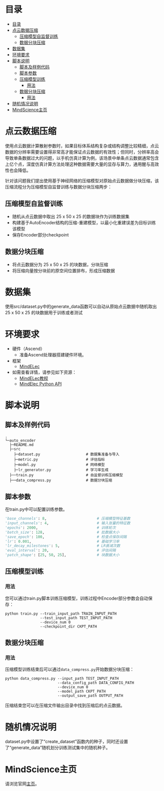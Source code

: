 # 目录

- [目录](#目录)
- [点云数据压缩](#点云数据压缩)
    - [压缩模型自监督训练](#压缩模型自监督训练)
    - [数据分块压缩](#数据分块压缩)
- [数据集](#数据集)
- [环境要求](#环境要求)
- [脚本说明](#脚本说明)
    - [脚本及样例代码](#脚本及样例代码)
    - [脚本参数](#脚本参数)
    - [压缩模型训练](#压缩模型训练)
        - [用法](#用法)
    - [数据分块压缩](#数据分块压缩-1)
        - [用法](#用法-1)
- [随机情况说明](#随机情况说明)
- [MindScience主页](#mindscience主页)

# 点云数据压缩

使用点云数据计算散射参数时，如果目标体系结构复杂或结构调整比较精细，点云数据的分辨率需要设置得非常高才能保证点云数据的有效性；但同时，分辨率高会导致单条数据过大的问题，以手机仿真计算为例，该场景中单条点云数据通常包含上亿个点，深度仿真计算方法处理这种数据需要大量的显存与算力，通用醒与高效性也会降低。

针对该问题我们提出使用基于神经网络的压缩模型对原始点云数据做分块压缩，该压缩流程分为压缩模型自监督训练与数据分块压缩两步：

## 压缩模型自监督训练

- 随机从点云数据中取出 25 x 50 x 25 的数据块作为训练数据集
- 构建基于AutoEncoder结构的压缩-重建模型，以最小化重建误差为目标训练该模型
- 保存Encoder部分checkpoint

## 数据分块压缩

- 将点云数据分为 25 x 50 x 25 的块数据，分块压缩
- 将压缩向量按分块前的原空间位置排布，形成压缩数据

# 数据集

使用src/dataset.py中的generate_data函数可以自动从原始点云数据中随机取出 25 x 50 x 25 的块数据用于训练或者测试

# 环境要求

- 硬件（Ascend）
    - 准备Ascend处理器搭建硬件环境。
- 框架
    - [MindELec](https://gitee.com/mindspore/mindscience/tree/master/MindElec)
- 如需查看详情，请参见如下资源：
    - [MindELec教程](https://www.mindspore.cn/mindscience/docs/zh-CN/master/mindelec/intro_and_install.html)
    - [MindElec Python API](https://www.mindspore.cn/mindscience/api/zh-CN/master/mindelec.html)

# 脚本说明

## 脚本及样例代码

```path
.
└─auto_encoder
  ├─README.md
  ├─src
    ├─dataset.py                     # 数据集准备与导入
    ├─metric.py                      # 评估指标
    ├─model.py                       # 网络模型
    ├─lr_generator.py                # 学习率生成
  ├──train.py                        # 自监督训练压缩模型
  ├──data_compress.py                # 数据分块压缩
```

## 脚本参数

在train.py中可以配置训练参数。

```python
'base_channels': 8,                       # 压缩模型特征基数
'input_channels': 4,                      # 输入张量的特征数
'epochs': 2000,                           # 训练轮次
'batch_size': 128,                        # 批数据大小
'save_epoch': 100,                        # 检查点保存间隔
'lr': 0.001,                              # 基础学习率
'lr_decay_milestones': 5,                 # LR衰减次数
'eval_interval': 20,                      # 评估间隔
'patch_shape': [25, 50, 25],              # 块数据大小
```

## 压缩模型训练

### 用法

您可以通过train.py脚本训练压缩模型，训练过程中Encoder部分参数会自动保存：

``` shell
python train.py --train_input_path TRAIN_INPUT_PATH
                --test_input_path TEST_INPUT_PATH
                --device_num 0
                --checkpoint_dir CKPT_PATH
```

## 数据分块压缩

### 用法

压缩模型训练结束后可以通过`data_compress.py`开始数据分块压缩：

``` shell
python data_compress.py --input_path TEST_INPUT_PATH
                        --data_config_path DATA_CONFIG_PATH
                        --device_num 0
                        --model_path CKPT_PATH
                        --output_save_path OUTPUT_PATH
```

压缩结束您可以在压缩文件输出目录中找到压缩后的点云数据。

# 随机情况说明

dataset.py中设置了“create_dataset”函数内的种子，同时还设置了“generate_data”随机划分训练测试集中的随机种子。

# MindScience主页

请浏览官网[主页](https://gitee.com/mindspore/mindscience)。
